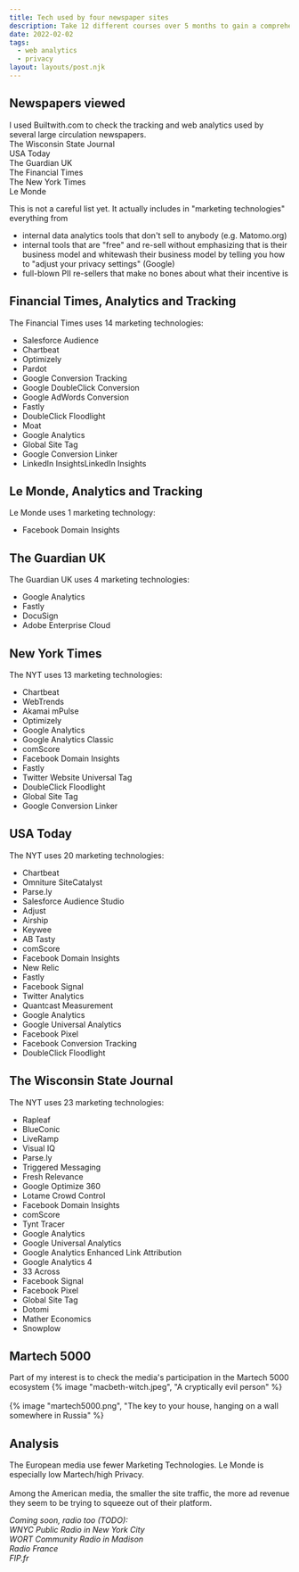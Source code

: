 ```yaml
---
title: Tech used by four newspaper sites
description: Take 12 different courses over 5 months to gain a comprehensive understanding of Drupal
date: 2022-02-02
tags:
  - web analytics
  - privacy
layout: layouts/post.njk
---
```


## Newspapers viewed
I used Builtwith.com to check the tracking and web analytics used by several large circulation newspapers.  
The Wisconsin State Journal  
USA Today  
The Guardian UK  
The Financial Times  
The New York Times  
Le Monde  
  
This is not a careful list yet. It actually includes in "marketing technologies" everything from 
- internal data analytics tools that don't sell to anybody (e.g. Matomo.org)  
- internal tools that are "free" and re-sell without emphasizing that is their business model and whitewash their business model by telling you how to "adjust your privacy settings" (Google)
- full-blown PII re-sellers that make no bones about what their incentive is


## Financial Times, Analytics and Tracking
The Financial Times uses 14 marketing technologies:  
* Salesforce Audience
* Chartbeat 
* Optimizely 
* Pardot 
* Google Conversion Tracking 
* Google DoubleClick Conversion 
* Google AdWords Conversion 
* Fastly 
* DoubleClick Floodlight 
* Moat 
* Google Analytics 
* Global Site Tag 
* Google Conversion Linker 
* LinkedIn InsightsLinkedIn Insights

## Le Monde, Analytics and Tracking
Le Monde uses 1 marketing technology:  
* Facebook Domain Insights

## The Guardian UK
The Guardian UK uses 4 marketing technologies:  

* Google Analytics
* Fastly  
* DocuSign 
* Adobe Enterprise Cloud  

## New York Times
The NYT uses 13 marketing technologies:  
* Chartbeat 
* WebTrends 
* Akamai mPulse 
* Optimizely 
* Google Analytics 
* Google Analytics Classic 
* comScore 
* Facebook Domain Insights 
* Fastly 
* Twitter Website Universal Tag
* DoubleClick Floodlight 
* Global Site Tag 
* Google Conversion Linker 


## USA Today
The NYT uses 20 marketing technologies:  
* Chartbeat 
* Omniture SiteCatalyst 
* Parse.ly 
* Salesforce Audience Studio 
* Adjust 
* Airship 
* Keywee 
* AB Tasty 
* comScore 
* Facebook Domain Insights 
* New Relic 
* Fastly 
* Facebook Signal 
* Twitter Analytics 
* Quantcast Measurement 
* Google Analytics 
* Google Universal Analytics 
* Facebook Pixel 
* Facebook Conversion Tracking 
* DoubleClick Floodlight 

## The Wisconsin State Journal
The NYT uses 23 marketing technologies:  
* Rapleaf 
* BlueConic 
* LiveRamp 
* Visual IQ 
* Parse.ly 
* Triggered Messaging 
* Fresh Relevance 
* Google Optimize 360 
* Lotame Crowd Control 
* Facebook Domain Insights 
* comScore 
* Tynt Tracer 
* Google Analytics 
* Google Universal Analytics 
* Google Analytics Enhanced Link Attribution 
* Google Analytics 4 
* 33 Across 
* Facebook Signal 
* Facebook Pixel 
* Global Site Tag 
* Dotomi 
* Mather Economics 
* Snowplow 

## Martech 5000
Part of my interest is to check the media's participation in the Martech 5000 ecosystem
{% image "macbeth-witch.jpeg", "A cryptically evil person" %}  
<br/>
{% image "martech5000.png", "The key to your house, hanging on a wall somewhere in Russia" %}  

## Analysis
The European media use fewer Marketing Technologies.  Le Monde is especially low Martech/high Privacy.  
<br/>
Among the American media, the smaller the site traffic, the more ad revenue they seem to be trying to squeeze out of their platform.  
  
_Coming soon, radio too (TODO):  
WNYC Public Radio in New York City  
WORT Community Radio in Madison  
Radio France  
FIP.fr_  

